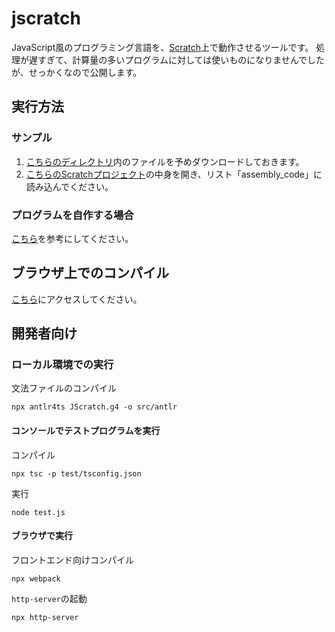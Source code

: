 # jscratch

JavaScript風のプログラミング言語を、[Scratch](https://scratch.mit.edu/)上で動作させるツールです。
処理が遅すぎて、計算量の多いプログラムに対しては使いものになりませんでしたが、せっかくなので公開します。

## 実行方法

### サンプル

1. [こちらのディレクトリ](https://github.com/feather16/jscratch/blob/main/jscratch/asm/minecraft.txt)内のファイルを予めダウンロードしておきます。
2. [こちらのScratchプロジェクト](https://scratch.mit.edu/projects/872911348/)の中身を開き、リスト「assembly_code」に読み込んでください。

### プログラムを自作する場合

[こちら](https://github.com/feather16/jscratch/tree/main/jscratch/src)を参考にしてください。

## ブラウザ上でのコンパイル

[こちら](https://feather16.github.io/jscratch)にアクセスしてください。

## 開発者向け

### ローカル環境での実行

文法ファイルのコンパイル
```
npx antlr4ts JScratch.g4 -o src/antlr
```

#### コンソールでテストプログラムを実行

コンパイル
```
npx tsc -p test/tsconfig.json
```

実行
```
node test.js
```

#### ブラウザで実行

フロントエンド向けコンパイル
```
npx webpack
```

`http-server`の起動
```
npx http-server
```
